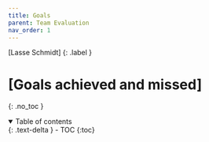 ```yaml
---
title: Goals
parent: Team Evaluation
nav_order: 1
---
```


[Lasse Schmidt]
{: .label }

# [Goals achieved and missed]
{: .no_toc }

<details open markdown="block">
  <summary>
    Table of contents
  </summary>
  {: .text-delta }
- TOC
{:toc}
</details>
